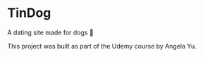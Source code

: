 # TinDog
A dating site made for dogs 🦴

This project was built as part of the Udemy course by Angela Yu.
